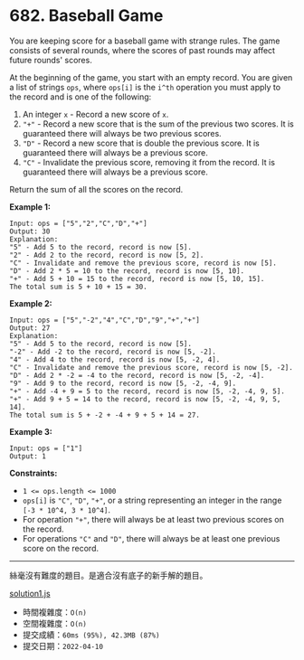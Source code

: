 # 682. Baseball Game

You are keeping score for a baseball game with strange rules. The game consists of several rounds, where the scores of past rounds may affect future rounds' scores.

At the beginning of the game, you start with an empty record. You are given a list of strings `ops`, where `ops[i]` is the `i^th` operation you must apply to the record and is one of the following:

1. An integer `x` - Record a new score of `x`.
2. `"+"` - Record a new score that is the sum of the previous two scores. It is guaranteed there will always be two previous scores.
3. `"D"` - Record a new score that is double the previous score. It is guaranteed there will always be a previous score.
4. `"C"` - Invalidate the previous score, removing it from the record. It is guaranteed there will always be a previous score.


Return the sum of all the scores on the record.

 

**Example 1:**
```
Input: ops = ["5","2","C","D","+"]
Output: 30
Explanation:
"5" - Add 5 to the record, record is now [5].
"2" - Add 2 to the record, record is now [5, 2].
"C" - Invalidate and remove the previous score, record is now [5].
"D" - Add 2 * 5 = 10 to the record, record is now [5, 10].
"+" - Add 5 + 10 = 15 to the record, record is now [5, 10, 15].
The total sum is 5 + 10 + 15 = 30.
```

**Example 2:**
```
Input: ops = ["5","-2","4","C","D","9","+","+"]
Output: 27
Explanation:
"5" - Add 5 to the record, record is now [5].
"-2" - Add -2 to the record, record is now [5, -2].
"4" - Add 4 to the record, record is now [5, -2, 4].
"C" - Invalidate and remove the previous score, record is now [5, -2].
"D" - Add 2 * -2 = -4 to the record, record is now [5, -2, -4].
"9" - Add 9 to the record, record is now [5, -2, -4, 9].
"+" - Add -4 + 9 = 5 to the record, record is now [5, -2, -4, 9, 5].
"+" - Add 9 + 5 = 14 to the record, record is now [5, -2, -4, 9, 5, 14].
The total sum is 5 + -2 + -4 + 9 + 5 + 14 = 27.
```

**Example 3:**
```
Input: ops = ["1"]
Output: 1
``` 

**Constraints:**
* `1 <= ops.length <= 1000`
* `ops[i]` is `"C"`, `"D"`, `"+"`, or a string representing an integer in the range `[-3 * 10^4, 3 * 10^4]`.
* For operation `"+"`, there will always be at least two previous scores on the record.
* For operations `"C"` and `"D"`, there will always be at least one previous score on the record.


****
絲毫沒有難度的題目。是適合沒有底子的新手解的題目。  

[solution1.js](solution1.js)
* 時間複雜度：`O(n)`
* 空間複雜度：`O(n)`
* 提交成績：`60ms (95%), 42.3MB (87%)`
* 提交日期：`2022-04-10`